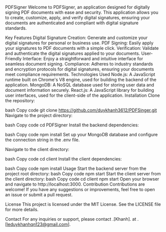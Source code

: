 PDFSigner
Welcome to PDFSigner, an application designed for digitally signing PDF documents with ease and security. This application allows you to create, customize, apply, and verify digital signatures, ensuring your documents are authenticated and compliant with digital signature standards.

Key Features
Digital Signature Creation: Generate and customize your digital signatures for personal or business use.
PDF Signing: Easily apply your signatures to PDF documents with a simple click.
Verification: Validate and authenticate the digital signatures applied to your documents.
User-Friendly Interface: Enjoy a straightforward and intuitive interface for seamless document signing.
Compliance: Adheres to industry standards and encryption protocols for digital signatures, ensuring your documents meet compliance requirements.
Technologies Used
Node.js: A JavaScript runtime built on Chrome's V8 engine, used for building the backend of the application.
MongoDB: A NoSQL database used for storing user data and document information securely.
React.js: A JavaScript library for building user interfaces, used for the client-side of the application.
Installation
Clone the repository:

bash
Copy code
git clone https://github.com/duykhanh3612/PDFSinger.git
Navigate to the project directory:

bash
Copy code
cd PDFSigner
Install the backend dependencies:

bash
Copy code
npm install
Set up your MongoDB database and configure the connection string in the .env file.

Navigate to the client directory:

bash
Copy code
cd client
Install the client dependencies:

bash
Copy code
npm install
Usage
Start the backend server from the project root directory:
bash
Copy code
npm start
Start the client server from the client directory:
bash
Copy code
cd client
npm start
Open your browser and navigate to http://localhost:3000.
Contribution
Contributions are welcome! If you have any suggestions or improvements, feel free to open an issue or submit a pull request.

License
This project is licensed under the MIT License. See the LICENSE file for more details.

Contact
For any inquiries or support, please contact .[Khanh]. at .[leduykhanhqn123@gmail.com].
